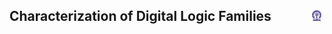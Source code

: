 ## Characterization of Digital Logic Families  &nbsp; &nbsp; &nbsp; &nbsp; &nbsp; &nbsp; <img src="images/iitkgp.png" width="3%" />
